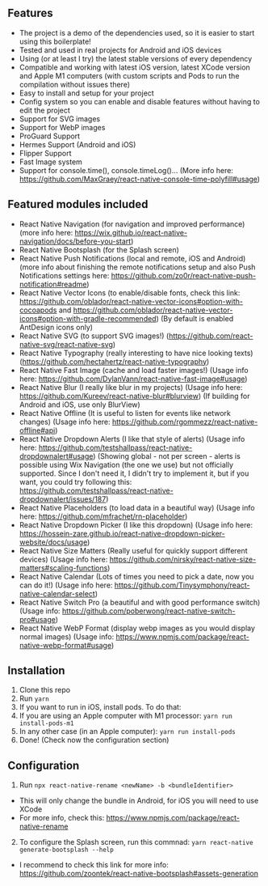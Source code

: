 ## Features
- The project is a demo of the dependencies used, so it is easier to start using this boilerplate!
- Tested and used in real projects for Android and iOS devices
- Using (or at least I try) the latest stable versions of every dependency
- Compatible and working with latest iOS version, latest XCode version and Apple M1 computers (with custom scripts and Pods to run the compilation without issues there)
- Easy to install and setup for your project
- Config system so you can enable and disable features without having to edit the project
- Support for SVG images
- Support for WebP images
- ProGuard Support
- Hermes Support (Android and iOS)
- Flipper Support
- Fast Image system
- Support for console.time(), console.timeLog()... (More info here: https://github.com/MaxGraey/react-native-console-time-polyfill#usage)

## Featured modules included
- React Native Navigation (for navigation and improved performance) (more info here: https://wix.github.io/react-native-navigation/docs/before-you-start)
- React Native Bootsplash (for the Splash screen)
- React Native Push Notifications (local and remote, iOS and Android) (more info about finishing the remote notifications setup and also Push Notifications settings here: https://github.com/zo0r/react-native-push-notification#readme)
- React Native Vector Icons (to enable/disable fonts, check this link: https://github.com/oblador/react-native-vector-icons#option-with-cocoapods and https://github.com/oblador/react-native-vector-icons#option-with-gradle-recommended) (By default is enabled AntDesign icons only)
- React Native SVG (to support SVG images!) (https://github.com/react-native-svg/react-native-svg)
- React Native Typography (really interesting to have nice looking texts) (https://github.com/hectahertz/react-native-typography)
- React Native Fast Image (cache and load faster images!) (Usage info here: https://github.com/DylanVann/react-native-fast-image#usage)
- React Native Blur (I really like blur in my projects) (Usage info here: https://github.com/Kureev/react-native-blur#blurview) (If building for Android and iOS, use only BlurView)
- React Native Offline (It is useful to listen for events like network changes) (Usage info here: https://github.com/rgommezz/react-native-offline#api)
- React Native Dropdown Alerts (I like that style of alerts) (Usage info here: https://github.com/testshallpass/react-native-dropdownalert#usage) (Showing global - not per screen - alerts is possible using Wix Navigation (the one we use) but not officially supported. Since I don't need it, I didn't try to implement it, but if you want, you could try following this: https://github.com/testshallpass/react-native-dropdownalert/issues/187)
- React Native Placeholders (to load data in a beautiful way) (Usage info here: https://github.com/mfrachet/rn-placeholder)
- React Native Dropdown Picker (I like this dropdown) (Usage info here: https://hossein-zare.github.io/react-native-dropdown-picker-website/docs/usage)
- React Native Size Matters (Really useful for quickly support different devices) (Usage info here: https://github.com/nirsky/react-native-size-matters#scaling-functions)
- React Native Calendar (Lots of times you need to pick a date, now you can do it!) (Usage info here: https://github.com/Tinysymphony/react-native-calendar-select)
- React Native Switch Pro (a beautiful and with good performance switch) (Usage info: https://github.com/poberwong/react-native-switch-pro#usage)
- React Native WebP Format (display webp images as you would display normal images) (Usage info: https://www.npmjs.com/package/react-native-webp-format#usage)
## Installation
1. Clone this repo
2. Run `yarn`
3. If you want to run in iOS, install pods. To do that:
  1. If you are using an Apple computer with M1 processor: `yarn run install-pods-m1`
  2. In any other case (in an Apple computer): `yarn run install-pods`
4. Done! (Check now the configuration section)

## Configuration
1. Run `npx react-native-rename <newName> -b <bundleIdentifier>`
  - This will only change the bundle in Android, for iOS you will need to use XCode
  - For more info, check this: https://www.npmjs.com/package/react-native-rename
2. To configure the Splash screen, run this commnad: `yarn react-native generate-bootsplash --help`
  - I recommend to check this link for more info: https://github.com/zoontek/react-native-bootsplash#assets-generation